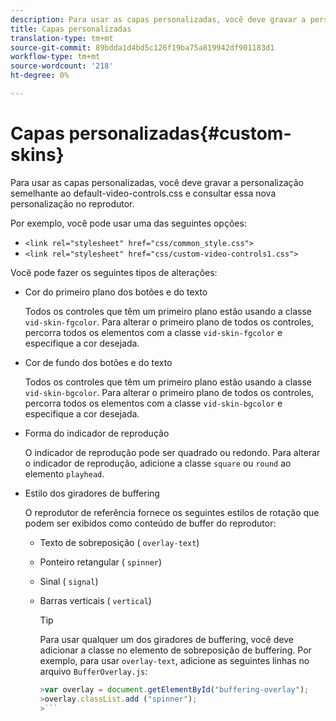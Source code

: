 ```yaml
---
description: Para usar as capas personalizadas, você deve gravar a personalização semelhante ao default-video-controls.css e consultar essa nova personalização no reprodutor.
title: Capas personalizadas
translation-type: tm+mt
source-git-commit: 89bdda1d4bd5c126f19ba75a819942df901183d1
workflow-type: tm+mt
source-wordcount: '218'
ht-degree: 0%

---
```



# Capas personalizadas{#custom-skins}

Para usar as capas personalizadas, você deve gravar a personalização semelhante ao default-video-controls.css e consultar essa nova personalização no reprodutor.

Por exemplo, você pode usar uma das seguintes opções:

* `<link rel="stylesheet" href="css/common_style.css">`
* `<link rel="stylesheet" href="css/custom-video-controls1.css">`

Você pode fazer os seguintes tipos de alterações:

* Cor do primeiro plano dos botões e do texto

   Todos os controles que têm um primeiro plano estão usando a classe `vid-skin-fgcolor`. Para alterar o primeiro plano de todos os controles, percorra todos os elementos com a classe `vid-skin-fgcolor` e especifique a cor desejada.
* Cor de fundo dos botões e do texto

   Todos os controles que têm um primeiro plano estão usando a classe `vid-skin-bgcolor`. Para alterar o primeiro plano de todos os controles, percorra todos os elementos com a classe `vid-skin-bgcolor` e especifique a cor desejada.
* Forma do indicador de reprodução

   O indicador de reprodução pode ser quadrado ou redondo. Para alterar o indicador de reprodução, adicione a classe `square` ou `round` ao elemento `playhead`.
* Estilo dos giradores de buffering

   O reprodutor de referência fornece os seguintes estilos de rotação que podem ser exibidos como conteúdo de buffer do reprodutor:

   * Texto de sobreposição ( `overlay-text`)
   * Ponteiro retangular ( `spinner`)
   * Sinal ( `signal`)
   * Barras verticais ( `vertical`)

      >[!TIP]
      >
      >Para usar qualquer um dos giradores de buffering, você deve adicionar a classe no elemento de sobreposição de buffering. Por exemplo, para usar `overlay-text`, adicione as seguintes linhas no arquivo `BufferOverlay.js`:
      >
      >
      ```js
      >var overlay = document.getElementById("buffering-overlay"); 
      >overlay.classList.add ("spinner");
      >```

